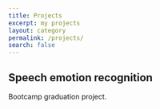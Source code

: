 ```yaml
---
title: Projects
excerpt: my projects
layout: category
permalink: /projects/
search: false
---
```


## Speech emotion recognition
Bootcamp graduation project.
